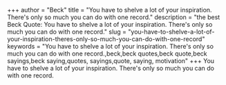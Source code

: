 +++
author = "Beck"
title = "You have to shelve a lot of your inspiration. There's only so much you can do with one record."
description = "the best Beck Quote: You have to shelve a lot of your inspiration. There's only so much you can do with one record."
slug = "you-have-to-shelve-a-lot-of-your-inspiration-theres-only-so-much-you-can-do-with-one-record"
keywords = "You have to shelve a lot of your inspiration. There's only so much you can do with one record.,beck,beck quotes,beck quote,beck sayings,beck saying,quotes, sayings,quote, saying, motivation"
+++
You have to shelve a lot of your inspiration. There's only so much you can do with one record.
